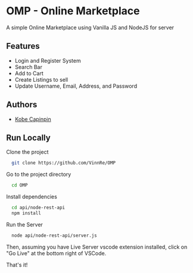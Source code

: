 
# OMP - Online Marketplace

A simple Online Marketplace using Vanilla JS and NodeJS for server

## Features
- Login and Register System
- Search Bar
- Add to Cart
- Create Listings to sell
- Update Username, Email, Address, and Password


## Authors

- [Kobe Capinpin](https://github.com/VinnRe)


## Run Locally

Clone the project

```bash
  git clone https://github.com/VinnRe/OMP
```

Go to the project directory

```bash
  cd OMP
```

Install dependencies

```bash
  cd api/node-rest-api
  npm install
```

Run the Server

```bash
  node api/node-rest-api/server.js
```

Then, assuming you have Live Server vscode extension installed, click on "Go Live" at the bottom right of VSCode.

That's it!

